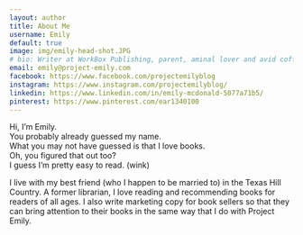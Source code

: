 ```yaml
---
layout: author
title: About Me
username: Emily
default: true
image: img/emily-head-shot.JPG
# bio: Writer at WorkBox Publishing, parent, aminal lover and avid coffee drinker.
email: emily@project-emily.com
facebook: https://www.facebook.com/projectemilyblog
instagram: https://www.instagram.com/projectemilyblog/
linkedin: https://www.linkedin.com/in/emily-mcdonald-5077a71b5/
pinterest: https://www.pinterest.com/ear1340100
---
```


Hi, I’m Emily.  
You probably already guessed my name.  
What you may not have guessed is that I love books.  
Oh, you figured that out too?  
I guess I’m pretty easy to read. (wink)

I live with my best friend (who I happen to be married to) in the Texas Hill Country. A former librarian, I love reading and recommending books for readers of all ages. I also write marketing copy for book sellers so that they can bring attention to their books in the same way that I do with Project Emily.
